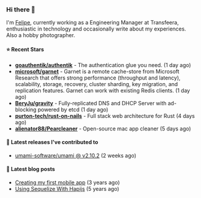 ### Hi there 👋

I'm [Felipe](https://felipe.im), currently working as a Engineering Manager at Transfeera, enthusiastic in technology and occasionally write about my experiences. Also a hobby photographer.

#### ⭐ Recent Stars
- **[goauthentik/authentik](https://github.com/goauthentik/authentik)** - The authentication glue you need. (1 day ago)
- **[microsoft/garnet](https://github.com/microsoft/garnet)** - Garnet is a remote cache-store from Microsoft Research that offers strong performance (throughput and latency), scalability, storage, recovery, cluster sharding, key migration, and replication features. Garnet can work with existing Redis clients. (1 day ago)
- **[BeryJu/gravity](https://github.com/BeryJu/gravity)** - Fully-replicated DNS and DHCP Server with ad-blocking powered by etcd (1 day ago)
- **[purton-tech/rust-on-nails](https://github.com/purton-tech/rust-on-nails)** - Full stack web architecture for Rust (4 days ago)
- **[alienator88/Pearcleaner](https://github.com/alienator88/Pearcleaner)** - Open-source mac app cleaner (5 days ago)

#### 🚀 Latest releases I've contributed to


- [umami-software/umami @ v2.10.2](https://github.com/umami-software/umami/releases/tag/v2.10.2) (2 weeks ago)

#### 📄 Latest blog posts
- [Creating my first mobile app](https://felipe.im/posts/creating-my-first-mobile-app/) (3 years ago)
- [Using Sequelize With Hapijs](https://felipe.im/posts/using-sequelize-with-hapijs/) (5 years ago)